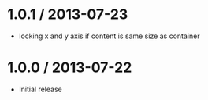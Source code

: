 1.0.1 / 2013-07-23
==================

  * locking x and y axis if content is same size as container

1.0.0 / 2013-07-22
==================

  * Initial release